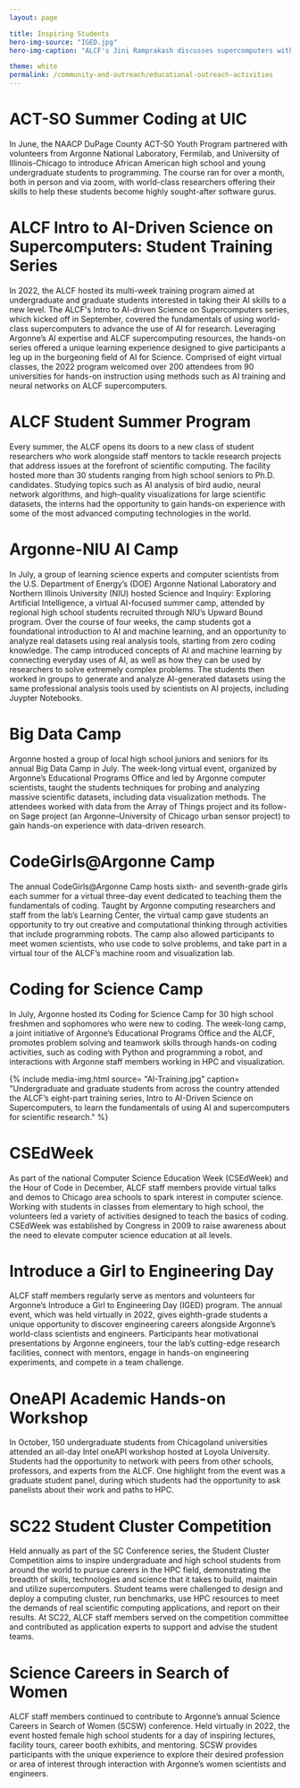 ```yaml
---
layout: page

title: Inspiring Students
hero-img-source: "IGED.jpg"
hero-img-caption: "ALCF's Jini Ramprakash discusses supercomputers with students at Argonne's annual Introduce a Girl to Engineering Day."

theme: white
permalink: /community-and-outreach/educational-outreach-activities
---
```


# ACT-SO Summer Coding at UIC 
In June, the NAACP DuPage County ACT-SO Youth Program partnered with volunteers from Argonne National Laboratory, Fermilab, and University of Illinois-Chicago to introduce African American high school and young undergraduate students to programming. The course ran for over a month, both in person and via zoom, with world-class researchers offering their skills to help these students become highly sought-after software gurus. 

# ALCF Intro to AI-Driven Science on Supercomputers: Student Training Series
In 2022, the ALCF hosted its multi-week training program aimed at undergraduate and graduate students interested in taking their AI skills to a new level. The ALCF's Intro to AI-driven Science on Supercomputers series, which kicked off in September, covered the fundamentals of using world-class supercomputers to advance the use of AI for research. Leveraging Argonne’s AI expertise and ALCF supercomputing resources, the hands-on series offered a unique learning experience designed to give participants a leg up in the burgeoning field of AI for Science. Comprised of eight virtual classes, the 2022 program welcomed over 200 attendees from 90 universities for hands-on instruction using methods such as AI training and neural networks on ALCF supercomputers.

# ALCF Student Summer Program 
Every summer, the ALCF opens its doors to a new class of student researchers who work alongside staff mentors to tackle research projects that address issues at the forefront of scientific computing. The facility hosted more than 30 students ranging from high school seniors to Ph.D. candidates. Studying topics such as AI analysis of bird audio, neural network algorithms, and high-quality visualizations for large scientific datasets, the interns had the opportunity to gain hands-on experience with some of the most advanced computing technologies in the world.

# Argonne-NIU AI Camp  
In July, a group of learning science experts and computer scientists from the U.S. Department of Energy’s (DOE) Argonne National Laboratory and Northern Illinois University (NIU) hosted Science and Inquiry: Exploring Artificial Intelligence, a virtual AI-focused summer camp, attended by regional high school students recruited through NIU’s Upward Bound program. Over the course of four weeks, the camp students got a foundational introduction to AI and machine learning, and an opportunity to analyze real datasets using real analysis tools, starting from zero coding knowledge. The camp introduced concepts of AI and machine learning by connecting everyday uses of AI, as well as how they can be used by researchers to solve extremely complex problems. The students then worked in groups to generate and analyze AI-generated datasets using the same professional analysis tools used by scientists on AI projects, including Juypter Notebooks.

# Big Data Camp  
Argonne hosted a group of local high school juniors and seniors for its annual Big Data Camp in July. The week-long virtual event, organized by Argonne’s Educational Programs Office and led by Argonne computer scientists, taught the students techniques for probing and analyzing massive scientific datasets, including data visualization methods. The attendees worked with data from the Array of Things project and its follow-on Sage project (an Argonne–University of Chicago urban sensor project) to gain hands-on experience with data-driven research.

# CodeGirls@Argonne Camp
The annual CodeGirls@Argonne Camp hosts sixth- and seventh-grade girls each summer for a virtual three-day event dedicated to teaching them the fundamentals of coding. Taught by Argonne computing researchers and staff from the lab’s Learning Center, the virtual camp gave students an opportunity to try out creative and computational thinking through activities that include programming robots. The camp also allowed participants to meet women scientists, who use code to solve problems, and take part in a virtual tour of the ALCF’s machine room and visualization lab.

# Coding for Science Camp
In July, Argonne hosted its Coding for Science Camp for 30 high school freshmen and sophomores who were new to coding. The week-long camp, a joint initiative of Argonne’s Educational Programs Office and the ALCF, promotes problem solving and teamwork skills through hands-on coding activities, such as coding with Python and programming a robot, and interactions with Argonne staff members working in HPC and visualization.

{% include media-img.html
   source= "AI-Training.jpg"
   caption= "Undergraduate and graduate students from across the country attended the ALCF’s eight-part training series, Intro to AI-Driven Science on Supercomputers, to learn the fundamentals of using AI and supercomputers for scientific research."
%}

# CSEdWeek
As part of the national Computer Science Education Week (CSEdWeek) and the Hour of Code in December, ALCF staff members provide virtual talks and demos to Chicago area schools to spark interest in computer science. Working with students in classes from elementary to high school, the volunteers led a variety of activities designed to teach the basics of coding. CSEdWeek was established by Congress in 2009 to raise awareness about the need to elevate computer science education at all levels.

# Introduce a Girl to Engineering Day
ALCF staff members regularly serve as mentors and volunteers for Argonne’s Introduce a Girl to Engineering Day (IGED) program. The annual event, which was held virtually in 2022, gives eighth-grade students a unique opportunity to discover engineering careers alongside Argonne’s world-class scientists and engineers. Participants hear motivational presentations by Argonne engineers, tour the lab’s cutting-edge research facilities, connect with mentors, engage in hands-on engineering experiments, and compete in a team challenge.

# OneAPI Academic Hands-on Workshop
In October, 150 undergraduate students from Chicagoland universities attended an all-day Intel oneAPI workshop hosted at Loyola University. Students had the opportunity to network with peers from other schools, professors, and experts from the ALCF. One highlight from the event was a graduate student panel, during which students had the opportunity to ask panelists about their work and paths to HPC. 

# SC22 Student Cluster Competition 
Held annually as part of the SC Conference series, the Student Cluster Competition aims to inspire undergraduate and high school students from around the world to pursue careers in the HPC field, demonstrating the breadth of skills, technologies and science that it takes to build, maintain and utilize supercomputers. Student teams were challenged to design and deploy a computing cluster, run benchmarks, use HPC resources to meet the demands of real scientific computing applications, and report on their results. At SC22, ALCF staff members served on the competition committee and contributed as application experts to support and advise the student teams. 

# Science Careers in Search of Women
ALCF staff members continued to contribute to Argonne’s annual Science Careers in Search of Women (SCSW) conference. Held virtually in 2022, the event hosted female high school students for a day of inspiring lectures, facility tours, career booth exhibits, and mentoring. SCSW provides participants with the unique experience to explore their desired profession or area of interest through interaction with Argonne’s women scientists and engineers.
